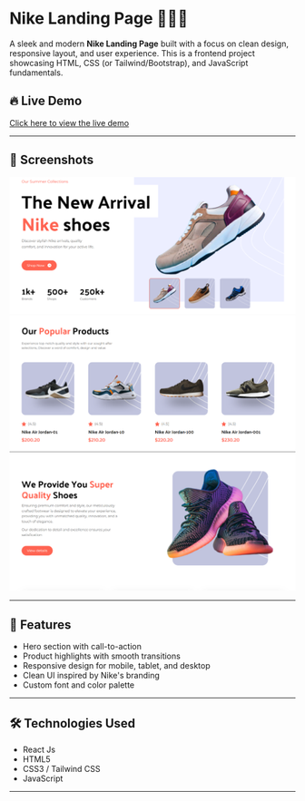 # Nike Landing Page 🏃‍♂️👟

A sleek and modern **Nike Landing Page** built with a focus on clean design, responsive layout, and user experience. This is a frontend project showcasing HTML, CSS (or Tailwind/Bootstrap), and JavaScript fundamentals.

## 🔥 Live Demo

[Click here to view the live demo](https://adityaxkurama.github.io/Nike-Landing-Page/)  


---

## 📸 Screenshots

![Nike Landing Page Screenshot](Screenshot1.png)  
![Nike Landing Page Screenshot](Screenshot2.png)  
![Nike Landing Page Screenshot](Screenshot3.png)  


---

## 🚀 Features

- Hero section with call-to-action
- Product highlights with smooth transitions
- Responsive design for mobile, tablet, and desktop
- Clean UI inspired by Nike's branding
- Custom font and color palette

---

## 🛠️ Technologies Used

- React Js
- HTML5 
- CSS3 / Tailwind CSS 
- JavaScript 

---

